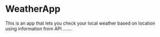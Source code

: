 # WeatherApp
This is an app that lets you check your local weather based on location using information from API
.......
